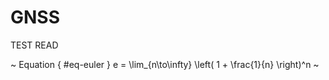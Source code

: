 # GNSS

TEST READ

~ Equation { #eq-euler }
e = \lim_{n\to\infty} \left( 1 + \frac{1}{n} \right)^n
~
